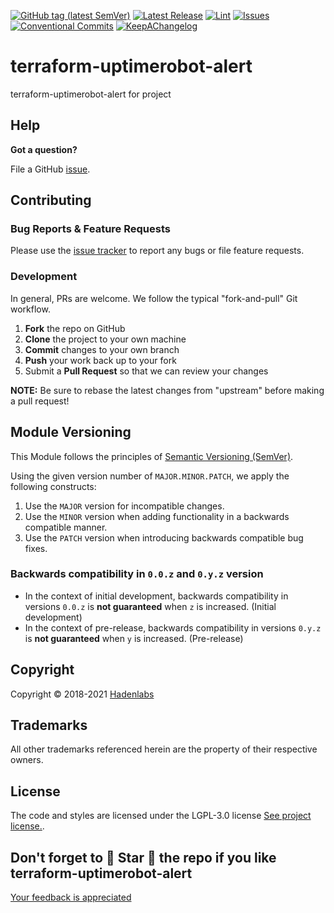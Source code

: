 <!--


  ** DO NOT EDIT THIS FILE
  **
  ** 1) Make all changes to `README.yaml`
  ** 2) Run`make readme` to rebuild this file.
  **
  ** (We maintain HUNDREDS of open source projects. This is how we maintain our sanity.)
  **


  -->

[![GitHub tag (latest SemVer)](https://img.shields.io/github/v/tag/hadenlabs/terraform-uptimerobot-alert?label=latest&sort=semver)](https://github.com/hadenlabs/terraform-uptimerobot-alert/releases) [![Latest Release](https://img.shields.io/github/release/hadenlabs/terraform-uptimerobot-alert)](https://github.com/hadenlabs/terraform-uptimerobot-alert/releases) [![Lint](https://img.shields.io/github/workflow/status/hadenlabs/terraform-uptimerobot-alert/lint-code)](https://github.com/hadenlabs/terraform-uptimerobot-alert/actions) [![Issues](https://img.shields.io/github/issues/hadenlabs/terraform-uptimerobot-alert)](https://github.com/hadenlabs/terraform-uptimerobot-alert/issues) [![Conventional Commits](https://img.shields.io/badge/Conventional%20Commits-1.0.0-yellow)](https://conventionalcommits.org) [![KeepAChangelog](https://img.shields.io/badge/Keep%20A%20Changelog-1.0.0-%23E05735)](https://keepachangelog.com)

# terraform-uptimerobot-alert

terraform-uptimerobot-alert for project

## Help

**Got a question?**

File a GitHub [issue](https://github.com/hadenlabs/terraform-uptimerobot-alert/issues).

## Contributing

### Bug Reports & Feature Requests

Please use the [issue tracker](https://github.com/hadenlabs/terraform-uptimerobot-alert/issues) to report any bugs or file feature requests.

### Development

In general, PRs are welcome. We follow the typical "fork-and-pull" Git workflow.

1.  **Fork** the repo on GitHub
2.  **Clone** the project to your own machine
3.  **Commit** changes to your own branch
4.  **Push** your work back up to your fork
5.  Submit a **Pull Request** so that we can review your changes

**NOTE:** Be sure to rebase the latest changes from "upstream" before making a pull request!

## Module Versioning

This Module follows the principles of [Semantic Versioning (SemVer)](https://semver.org/).

Using the given version number of `MAJOR.MINOR.PATCH`, we apply the following constructs:

1. Use the `MAJOR` version for incompatible changes.
1. Use the `MINOR` version when adding functionality in a backwards compatible manner.
1. Use the `PATCH` version when introducing backwards compatible bug fixes.

### Backwards compatibility in `0.0.z` and `0.y.z` version

- In the context of initial development, backwards compatibility in versions `0.0.z` is **not guaranteed** when `z` is increased. (Initial development)
- In the context of pre-release, backwards compatibility in versions `0.y.z` is **not guaranteed** when `y` is increased. (Pre-release)

## Copyright

Copyright © 2018-2021 [Hadenlabs](https://hadenlabs.com)

## Trademarks

All other trademarks referenced herein are the property of their respective owners.

## License

The code and styles are licensed under the LGPL-3.0 license [See project license.](LICENSE).

## Don't forget to 🌟 Star 🌟 the repo if you like terraform-uptimerobot-alert

[Your feedback is appreciated](https://github.com/hadenlabs/terraform-uptimerobot-alert/issues)
